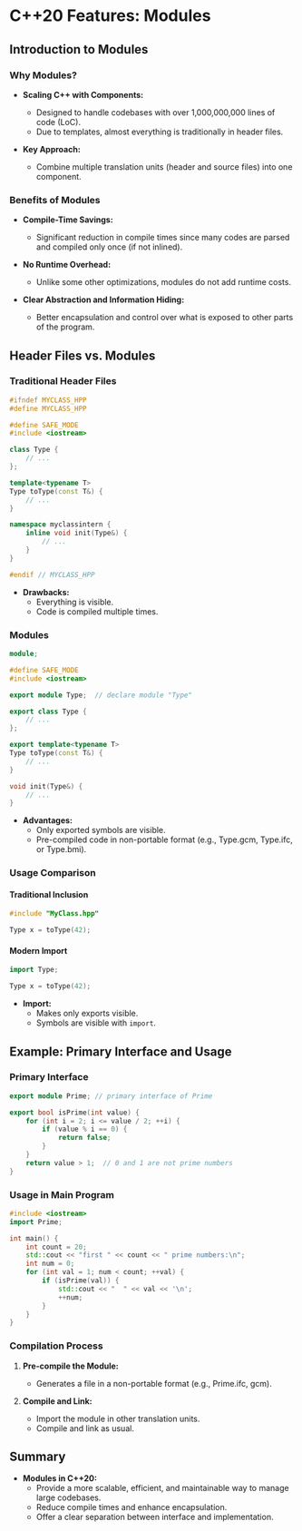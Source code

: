 # C++20 Features: Modules

## Introduction to Modules

### Why Modules?

- **Scaling C++ with Components:**
  - Designed to handle codebases with over 1,000,000,000 lines of code (LoC).
  - Due to templates, almost everything is traditionally in header files.

- **Key Approach:**
  - Combine multiple translation units (header and source files) into one component.

### Benefits of Modules

- **Compile-Time Savings:**
  - Significant reduction in compile times since many codes are parsed and compiled only once (if not inlined).

- **No Runtime Overhead:**
  - Unlike some other optimizations, modules do not add runtime costs.

- **Clear Abstraction and Information Hiding:**
  - Better encapsulation and control over what is exposed to other parts of the program.

## Header Files vs. Modules

### Traditional Header Files

```cpp
#ifndef MYCLASS_HPP
#define MYCLASS_HPP

#define SAFE_MODE
#include <iostream>

class Type {
    // ...
};

template<typename T>
Type toType(const T&) {
    // ...
}

namespace myclassintern {
    inline void init(Type&) {
        // ...
    }
}

#endif // MYCLASS_HPP
```

- **Drawbacks:**
  - Everything is visible.
  - Code is compiled multiple times.

### Modules

```cpp
module;

#define SAFE_MODE
#include <iostream>

export module Type;  // declare module "Type"

export class Type {
    // ...
};

export template<typename T>
Type toType(const T&) {
    // ...
}

void init(Type&) {
    // ...
}
```

- **Advantages:**
  - Only exported symbols are visible.
  - Pre-compiled code in non-portable format (e.g., Type.gcm, Type.ifc, or Type.bmi).

### Usage Comparison

#### Traditional Inclusion

```cpp
#include "MyClass.hpp"

Type x = toType(42);
```

#### Modern Import

```cpp
import Type;

Type x = toType(42);
```

- **Import:**
  - Makes only exports visible.
  - Symbols are visible with `import`.

## Example: Primary Interface and Usage

### Primary Interface

```cpp
export module Prime; // primary interface of Prime

export bool isPrime(int value) {
    for (int i = 2; i <= value / 2; ++i) {
        if (value % i == 0) {
            return false;
        }
    }
    return value > 1;  // 0 and 1 are not prime numbers
}
```

### Usage in Main Program

```cpp
#include <iostream>
import Prime;

int main() {
    int count = 20;
    std::cout << "first " << count << " prime numbers:\n";
    int num = 0;
    for (int val = 1; num < count; ++val) {
        if (isPrime(val)) {
            std::cout << "  " << val << '\n';
            ++num;
        }
    }
}
```

### Compilation Process

1. **Pre-compile the Module:**
   - Generates a file in a non-portable format (e.g., Prime.ifc, gcm).

2. **Compile and Link:**
   - Import the module in other translation units.
   - Compile and link as usual.

## Summary

- **Modules in C++20:**
  - Provide a more scalable, efficient, and maintainable way to manage large codebases.
  - Reduce compile times and enhance encapsulation.
  - Offer a clear separation between interface and implementation.
